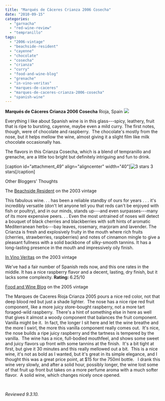 ```yaml
---
title: "Marqués de Cáceres Crianza 2006 Cosecha"
date: "2010-09-15"
categories: 
  - "garnacha"
  - "red-wine-review"
  - "tempranillo"
tags: 
  - "2006-vintage"
  - "beachside-resident"
  - "cayenne"
  - "chocolate"
  - "cosecha"
  - "crianza"
  - "curry"
  - "food-and-wine-blog"
  - "grenache"
  - "in-vino-veritas"
  - "marques-de-caceres"
  - "marques-de-caceres-crianza-2006-cosecha"
  - "spanish-wine"
---
```


**Marqués de Cáceres Crianza 2006 Cosecha** Rioja, Spain ![](http://www.thegourmez.com/gourmez/photos/marquedecaceres.jpg)

Everything I like about Spanish wine is in this glass---spicy, leathery, fruit that is ripe to bursting, cayenne, maybe even a mild curry. The first notes, though, were of chocolate and raspberry.  The chocolate's mostly from the nose, but it helps mellow the wine, almost giving it a slight film like milk chocolate occasionally has.

The flavors in this Crianza Cosecha, which is a blend of tempranillo and grenache, are a little too bright but definitely intriguing and fun to drink.

\[caption id="attachment\_49" align="aligncenter" width="40"\]![3 stars](http://s3.amazonaws.com/thegourmez-wpmedia/2009/02/rating_avocado1.gif "rating_avocado1") 3 stars\[/caption\]

Other Bloggers' Thoughts

The [Beachside Resident](http://thebeachsideresident.com/2009/03/marques-de-caceres-crianza/) on the 2003 vintage

This fabulous wine. . . has been a reliable standby of ours for years . . . it's incredibly versatile (don't let anyone tell you that reds can't be enjoyed with fish or poultry), and in our minds, stands up---and even surpasses---many of its more expensive peers. . . Even the most untrained of noses will detect a bouquet of black cherries and blackberries with soft hints of aromatic Mediterranean herbs---bay leaves, rosemary, marjoram and lavender. The Crianza is fresh and explosively fruity in the mouth where rich fruits (cherries, strawberries, raspberries) and notes of cinnamon mingle to give a pleasant fullness with a solid backbone of silky-smooth tannins. It has a long-lasting presence in the mouth and impressively oily finish.

[In Vino Veritas](http://winetasters.blogspot.com/2007/02/marqus-de-cceres-crianza-rioja-2003.html) on the 2003 vintage

We've had a fair number of Spanish reds now, and this one rates in the middle. It has a nice raspberry flavor and a decent, lasting, dry finish, but it lacks some complexity. **Rating:** 6.25/10

[Food and Wine Blog](http://foodandwineblog.com/2010/01/17/wine-of-the-day-marques-de-caceres-rioja-crianza-2005/) on the 2005 vintage

The Marques de Caceres Rioja Crianza 2005 pours a nice red color, not that deep blood red but just a shade lighter.  The nose has a nice ripe red fruit component, like a more juicy store-bought raspberry, not a more tart foraged-wild raspberry.  There's a hint of something else in here as well that gives it almost a woody component that balances the fruit component.  Vanilla might be it.  In fact, the longer I sit here and let the wine breathe and the more I swirl, the more this vanilla component really comes out.  It's nice, the nose builds a ripe juicy raspberry and the tartness is tempered by the vanilla.  The wine has a nice, full-bodied mouthfeel, and shows some sweet and juicy flavors up front with some tannins at the finish.  It's a bit tight at first, but give it 30 minutes and this really mellowed out a bit.  This is a nice wine, it's not as bold as I wanted, but it's great in its simple elegance, and I thought this was a great price point, at $15 for the 750ml bottle.   I drank this wine very slowly, and after a solid hour, possibly longer, the wine lost some of that fruit up front but takes on a more perfume aroma with a much softer flavor.  A solid wine, which changes nicely once opened.

 

_Reviewed 9.3.10._

